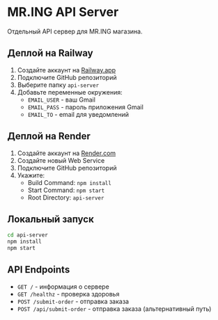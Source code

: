 # MR.ING API Server

Отдельный API сервер для MR.ING магазина.

## Деплой на Railway

1. Создайте аккаунт на [Railway.app](https://railway.app)
2. Подключите GitHub репозиторий
3. Выберите папку `api-server`
4. Добавьте переменные окружения:
   - `EMAIL_USER` - ваш Gmail
   - `EMAIL_PASS` - пароль приложения Gmail
   - `EMAIL_TO` - email для уведомлений

## Деплой на Render

1. Создайте аккаунт на [Render.com](https://render.com)
2. Создайте новый Web Service
3. Подключите GitHub репозиторий
4. Укажите:
   - Build Command: `npm install`
   - Start Command: `npm start`
   - Root Directory: `api-server`

## Локальный запуск

```bash
cd api-server
npm install
npm start
```

## API Endpoints

- `GET /` - информация о сервере
- `GET /healthz` - проверка здоровья
- `POST /submit-order` - отправка заказа
- `POST /api/submit-order` - отправка заказа (альтернативный путь)
